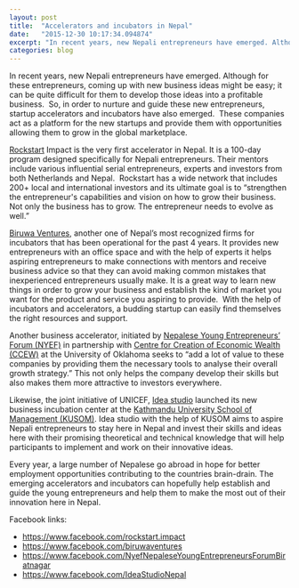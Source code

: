 ```yaml
---
layout: post
title:  "Accelerators and incubators in Nepal"
date:   "2015-12-30 10:17:34.094874"
excerpt: "In recent years, new Nepali entrepreneurs have emerged. Although for these entrepreneurs, coming up with new business ideas might be easy; it can be quite difficult for them to develop those ideas into a profitable business.&nbsp; So, in order to nurture and guide these new entrepreneurs, startup accelerators and incubators have also emerged.&nbsp; These companies act as a platform for the new startups and provide them with opportunities allowing them to grow in the global marketplace."
categories: blog
---
```

In recent years, new Nepali entrepreneurs have emerged. Although for these entrepreneurs, coming up with new business ideas might be easy; it can be quite difficult for them to develop those ideas into a profitable business.&nbsp; So, in order to nurture and guide these new entrepreneurs, startup accelerators and incubators have also emerged.&nbsp; These companies act as a platform for the new startups and provide them with opportunities allowing them to grow in the global marketplace.

<a href="http://www.rockstart.com/impact/">Rockstart</a> Impact is the very first accelerator in Nepal. It is a 100-day program designed specifically for Nepali entrepreneurs. Their mentors include various influential serial entrepreneurs, experts and investors from both Netherlands and Nepal.&nbsp; Rockstart has a wide network that includes 200+ local and international investors and its ultimate goal is to &ldquo;strengthen the entrepreneur&#39;s capabilities and vision on how to grow their business. Not only the business has to grow. The entrepreneur needs to evolve as well.&rdquo;

<a href="http://biruwa.net/">Biruwa Ventures</a>, another one of Nepal&rsquo;s most recognized firms for incubators that has been operational for the past 4 years. It provides new entrepreneurs with an office space and with the help of experts it helps aspiring entrepreneurs to make connections with mentors and receive business advice so that they can avoid making common mistakes that inexperienced entrepreneurs usually make. It is a great way to learn new things in order to grow your business and establish the kind of market you want for the product and service you aspiring to provide.&nbsp; With the help of incubators and accelerators, a budding startup can easily find themselves the right resources and support.

Another business accelerator, initiated by <a href="http://www.nyef.org.np">Nepalese Young Entrepreneurs&rsquo; Forum (NYEF)</a> in partnership with <a href="http://www.ou.edu/ccew.html">Centre for Creation of Economic Wealth (CCEW)</a> at the University of Oklahoma seeks to &ldquo;add a lot of value to these companies by providing them the necessary tools to analyse their overall growth strategy.&rdquo; This not only helps the company develop their skills but also makes them more attractive to investors everywhere.

Likewise, the joint initiative of UNICEF, <a href="http://www.ideastudionepal.com">Idea studio</a> launched its new business incubation center at the <a href="http://www.kusom.edu.np">Kathmandu University School of Management (KUSOM)</a>. Idea studio with the help of KUSOM aims to aspire Nepali entrepreneurs to stay here in Nepal and invest their skills and ideas here with their promising theoretical and technical knowledge that will help participants to implement and work on their innovative ideas.

Every year, a large number of Nepalese go abroad in hope for better employment opportunities contributing to the countries brain-drain. The emerging accelerators and incubators can hopefully help establish and guide the young entrepreneurs and help them to make the most out of their innovation here in Nepal.

<p>Facebook links:</p>

<ul>
  <li><a href="https://www.facebook.com/rockstart.impact/?fref=ts">https://www.facebook.com/rockstart.impact</a><br/></li>
  <li><a href="https://www.facebook.com/biruwaventures/?fref=ts">https://www.facebook.com/biruwaventures</a><br/></li>
  <li><a href="https://www.facebook.com/NyefNepaleseYoungEntrepreneursForumBiratnagar/?fref=ts">https://www.facebook.com/NyefNepaleseYoungEntrepreneursForumBiratnagar</a><br/></li>
  <li><a href="https://www.facebook.com/IdeaStudioNepal/?fref=ts">https://www.facebook.com/IdeaStudioNepal</a></li>
</ul>